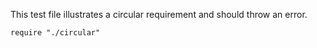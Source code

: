 This test file illustrates a circular requirement and should throw an error.

    require "./circular"
